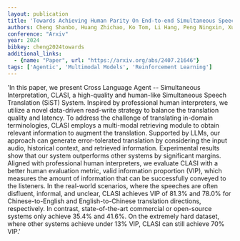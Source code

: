 ```yaml
---
layout: publication
title: 'Towards Achieving Human Parity On End-to-end Simultaneous Speech Translation Via LLM Agent'
authors: Cheng Shanbo, Huang Zhichao, Ko Tom, Li Hang, Peng Ningxin, Xu Lu, Zhang Qini
conference: "Arxiv"
year: 2024
bibkey: cheng2024towards
additional_links:
  - {name: "Paper", url: "https://arxiv.org/abs/2407.21646"}
tags: ['Agentic', 'Multimodal Models', 'Reinforcement Learning']
---
```

'In this paper, we present Cross Language Agent -- Simultaneous Interpretation, CLASI, a high-quality and human-like Simultaneous Speech Translation (SiST) System. Inspired by professional human interpreters, we utilize a novel data-driven read-write strategy to balance the translation quality and latency. To address the challenge of translating in-domain terminologies, CLASI employs a multi-modal retrieving module to obtain relevant information to augment the translation. Supported by LLMs, our approach can generate error-tolerated translation by considering the input audio, historical context, and retrieved information. Experimental results show that our system outperforms other systems by significant margins. Aligned with professional human interpreters, we evaluate CLASI with a better human evaluation metric, valid information proportion (VIP), which measures the amount of information that can be successfully conveyed to the listeners. In the real-world scenarios, where the speeches are often disfluent, informal, and unclear, CLASI achieves VIP of 81.3&#37; and 78.0&#37; for Chinese-to-English and English-to-Chinese translation directions, respectively. In contrast, state-of-the-art commercial or open-source systems only achieve 35.4&#37; and 41.6&#37;. On the extremely hard dataset, where other systems achieve under 13&#37; VIP, CLASI can still achieve 70&#37; VIP.'
